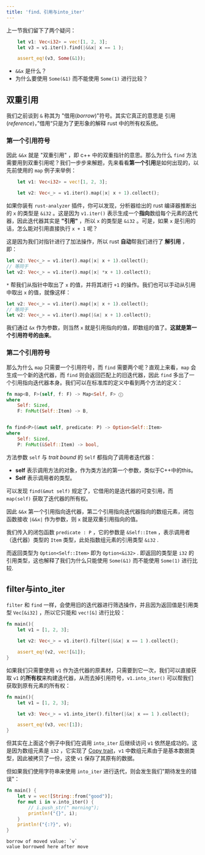 ```yaml
---
title: 'find、引用与into_iter'
---
```


上一节我们留下了两个疑问：

```rust
    let v1: Vec<i32> = vec![1, 2, 3];
    let v3 = v1.iter().find(|&&x| x == 1 );

    assert_eq!(v3, Some(&1));
```

-  `&&x` 是什么？
-  为什么要使用 `Some(&1)` 而不能使用 `Some(1)` 进行比较？

## 双重引用

我们之前谈到 `&` 称其为 "借用(*borrow*)"符号。其实它真正的意思是 引用(*reference*)，”借用“只是为了更形象的解释 rust 中的所有权系统。

### 第一个引用符号

因此 `&&x` 就是 "双重引用" ，即 c++ 中的双重指针的意思。那么为什么 `find` 方法需要用到双重引用呢？我们一步步来解题，先来看看**第一个引用**是如何出现的，以先前使用的 `map` 例子来举例：

```rust
    let v1: Vec<i32> = vec![1, 2, 3];

    let v2: Vec<_> = v1.iter().map(|x| x + 1).collect();
```

如果你装有 `rust-analyzer` 插件，你可以发现，分析器给出的 rust 编译器推断出的 `x` 的类型是 `&i32` 。这是因为 `v1.iter()` 表示生成一个**指向**数组每个元素的迭代器，因此迭代器其实是 **"引用"** ，所以 `x` 的类型是 `&i32` 。可是，如果 `x` 是引用的话，怎么能对引用直接执行 `x + 1` 呢？

这是因为我们对指针进行了加法操作，所以 rust **自动**帮我们进行了 **解引用** ， 即：

```rust
let v2: Vec<_> = v1.iter().map(|x| x + 1).collect();
// 等同于
let v2: Vec<_> = v1.iter().map(|x| *x + 1).collect();
```

`*` 帮我们从指针中取出了 `x` 的值，并将其进行 `+1` 的操作。我们也可以手动从引用中取出 `x` 的值，就像这样：

```rust
let v2: Vec<_> = v1.iter().map(|x| x + 1).collect();
// 等同于
let v2: Vec<_> = v1.iter().map(|&x| x + 1).collect();
```

我们通过 `&x` 作为参数，则当然 `x` 就是引用指向的值，即数组的值了。**这就是第一个引用符号的由来**。

### 第二个引用符号

那么为什么 `map` 只需要一个引用符号，而 `find` 需要两个呢？直观上来看，`map` 会生成一个新的迭代器，而 `find` 则会返回匹配上的旧迭代器，因此 `find` 多出了一个引用指向迭代器本身。我们可以在标准库的定义中看到两个方法的定义：

```rust
fn map<B, F>(self, f: F) -> Map<Self, F> ⓘ
where
    Self: Sized,
    F: FnMut(Self::Item) -> B,


fn find<P>(&mut self, predicate: P) -> Option<Self::Item>
where
    Self: Sized,
    P: FnMut(&Self::Item) -> bool,
```

方法参数 `self` 与 *trait bound* 的 `Self` 都指向了调用者迭代器：

- **self** 表示调用方法的对象，作为类方法的第一个参数，类似于C++中的this。
- **Self** 表示调用者的类型。

可以发现 `find(&mut self)` 规定了，它借用的是迭代器的可变引用，而 `map(self)` 获取了迭代器的所有权。

因此 `&&x` 第一个引用指向迭代器，第二个引用指向迭代器指向的数组元素，闭包函数接收 `|&&x|` 作为参数，则 `x` 就是双重引用指向的值。 

我们传入的闭包函数 `predicate : P` ，它的参数是 `&Self::Item` ，表示调用者（迭代器）类型的 `Item` 类型，此处指数组元素的引用类型 `&i32` .

而返回类型为 `Option<Self::Item>` 即为 `Option<&i32>` . 即返回的类型是 `i32` 的引用类型，这也解释了我们为什么只能使用 `Some(&1)` 而不能使用 `Some(1)` 进行比较.


## filter与into_iter

`filter` 和 `find` 一样，会使用旧的迭代器进行筛选操作，并且因为返回值是引用类型 `Vec[&i32]` ，所以它只能和 `vec![&]` 进行比较：

```rust
fn main(){
    let v1 = [1, 2, 3];

    let v2: Vec<_> = v1.iter().filter(|&&x| x == 1 ).collect();

    assert_eq!(v2, vec![&1]);
}
```

如果我们只需要使用 `v1` 作为迭代器的原素材，只需要到它一次，我们可以直接获取 `v1` 的**所有权**来构建迭代器，从而去掉引用符号，`v1.into_iter()` 可以帮我们获取到原有元素的所有权：

```rust
fn main(){
    let v1 = [1, 2, 3];

    let v3: Vec<_> = v1.into_iter().filter(|&x| x == 1 ).collect();

    assert_eq!(v3, vec![1]);
}
```

但其实在上面这个例子中我们在调用 `into_iter` 后继续访问 `v1` 依然是成功的。这是因为数组元素是 `i32` ，它实现了 [Copy trait](./20.%E6%89%80%E6%9C%89%E6%9D%83.html)，`v1` 中数组元素由于是基本数据类型，因此被拷贝了一份，这使 `v1` 保存了其原有的数据。

但如果我们使用字符串来使用 `into_iter` 进行迭代，则会发生我们"期待发生的错误"：

```rust
fn main() {
    let v = vec![String::from("good")];
    for mut i in v.into_iter() {
        // i.push_str(" morning");
        println!("{}", i);
    }
    println!("{:?}", v);
}
```

```
borrow of moved value: `v`
value borrowed here after move
```




